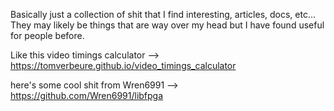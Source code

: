 Basically just a collection of shit that I find interesting, articles, docs, etc... They may likely be things that are way over my head but I have found useful for people before.

Like this video timings calculator --> https://tomverbeure.github.io/video_timings_calculator

here's some cool shit from Wren6991 --> https://github.com/Wren6991/libfpga
